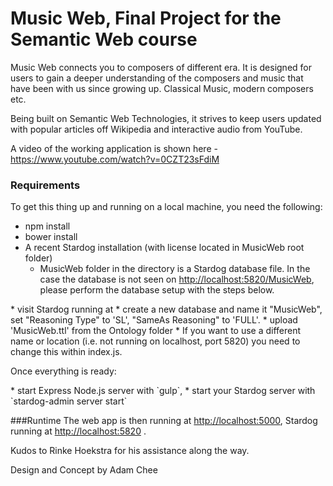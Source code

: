 # Music Web, Final Project for the Semantic Web course

Music Web connects you to composers of different era. It is designed for users to gain a deeper understanding of the composers and music that have been with us since growing up. Classical Music, modern composers etc. 

Being built on Semantic Web Technologies, it strives to keep users updated with popular articles off Wikipedia and interactive audio from YouTube.


A video of the working application is shown here - <https://www.youtube.com/watch?v=0CZT23sFdiM>


### Requirements

To get this thing up and running on a local machine, you need the following:

* npm install
* bower install
* A recent Stardog installation (with license located in MusicWeb root folder)
  * MusicWeb folder in the directory is a Stardog database file. In the case the database is not seen on <http://localhost:5820/MusicWeb>, please perform the database setup with the steps below.
	  
<Stardog Config>
  * visit Stardog running at <http://localhost:5820>
  * create a new database and name it "MusicWeb", set "Reasoning Type" to 'SL', "SameAs Reasoning" to 'FULL'.
  * upload 'MusicWeb.ttl' from the Ontology folder
  * If you want to use a different name or location (i.e. not running on localhost, port 5820) you need to change this within index.js.

Once everything is ready:

<In Terminal or Command Prompt>
* start Express Node.js server with `gulp`,
* start your Stardog server with `stardog-admin server start`


###Runtime
The web app is then running at <http://localhost:5000>, Stardog running at <http://localhost:5820> .


Kudos to Rinke Hoekstra for his assistance along the way.

Design and Concept by Adam Chee
